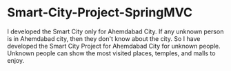# Smart-City-Project-SpringMVC
I developed the Smart City only for Ahemdabad City. If any unknown person is in Ahemdabad city, then they don't know about the city. So I have developed the Smart City Project for Ahemdabad City for unknown people. Unknown people can show the most visited places, temples, and malls to enjoy. 
